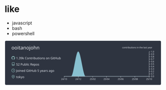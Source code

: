 # like

- javascript
- bash
- powershell

![](https://raw.githubusercontent.com/ooitanojohn/ooitanojohn/master/profile-summary-card-output/nord_dark/0-profile-details.svg)


